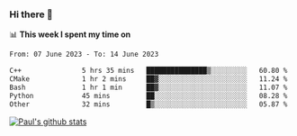 ### Hi there 👋

📊 **This week I spent my time on**
<!--START_SECTION:waka-->

```txt
From: 07 June 2023 - To: 14 June 2023

C++               5 hrs 35 mins   ███████████████▒░░░░░░░░░   60.80 %
CMake             1 hr 2 mins     ██▓░░░░░░░░░░░░░░░░░░░░░░   11.24 %
Bash              1 hr 1 min      ██▓░░░░░░░░░░░░░░░░░░░░░░   11.07 %
Python            45 mins         ██░░░░░░░░░░░░░░░░░░░░░░░   08.28 %
Other             32 mins         █▒░░░░░░░░░░░░░░░░░░░░░░░   05.87 %
```

<!--END_SECTION:waka-->


[![Paul's github stats](https://github-readme-stats.vercel.app/api?username=mickeyouyou&theme=dracula&show_icons=true)](https://github.com/anuraghazra/github-readme-stats)
